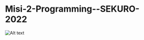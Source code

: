 # Misi-2-Programming--SEKURO-2022
![Alt text](relative/path/to/Hasil_Run_Program.png?raw=true "Hasil Run Program")

